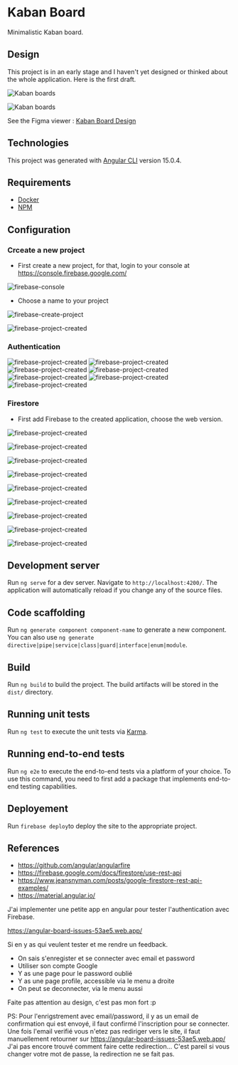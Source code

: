 # Kaban Board

Minimalistic Kaban board.

## Design

This project is in an early stage and I haven't yet designed or thinked about the whole application. Here is the first draft.

![Kaban boards](.readme/Board-view-Kaban-Boards.png)

![Kaban boards](.readme/Board-view-Kaban-Board.png)

See the Figma viewer : [Kaban Board Design](https://www.figma.com/file/Stxq8Mwo3vQn3pOG09MSZ8?embed_host=share&kind=&node-id=0%3A1&t=lBm5dv7LG469OUzt-1&viewer=1)

## Technologies

This project was generated with [Angular CLI](https://github.com/angular/angular-cli) version 15.0.4.

## Requirements

- [Docker]()
- [NPM]()

## Configuration

### Crceate a new project

- First create a new project, for that, login to your console at
<https://console.firebase.google.com/>

![firebase-console](.readme/01-firebase-console.png)

- Choose a name to your project

![firebase-create-project](.readme/02-firebase-create-project.png)

![firebase-project-created](.readme/03-firebase-project-created.png)

### Authentication

![firebase-project-created](.readme/authentication-01-build.png)
![firebase-project-created](.readme/authentication-02-set-up-auth.png)
![firebase-project-created](.readme/authentication-03-choose-auth.png)
![firebase-project-created](.readme/authentication-04-auth-google.png)
![firebase-project-created](.readme/authentication-05-auth-google-added.png)
![firebase-project-created](.readme/authentication-06-email-added.png)
![firebase-project-created](.readme/authentication-07-auth-done.png)

### Firestore

- First add Firebase to the created application, choose the web version.

![firebase-project-created](.readme/04-firebase-add-app.png)

![firebase-project-created](.readme/05-firebase-create-app.png)

![firebase-project-created](.readme/06-firebase-register-app.png)

![firebase-project-created](.readme/07-firebase-choose-product.png)

![firebase-project-created](.readme/08-firebase-product-firestore.png)

![firebase-project-created](.readme/09-A-firebase-firestore-create-database.png)

![firebase-project-created](.readme/09-B-firebase-firestore-create-database-test.png)

![firebase-project-created](.readme/10-firebase-firestore-create-database-location.png)

![firebase-project-created](.readme/11-firebase-firestore-create-database-done.png)

## Development server

Run `ng serve` for a dev server. Navigate to `http://localhost:4200/`.
The application will automatically reload if you change any of the source files.

## Code scaffolding

Run `ng generate component component-name` to generate a new component. You can
also use `ng generate directive|pipe|service|class|guard|interface|enum|module`.

## Build

Run `ng build` to build the project. The build artifacts will be stored in the
`dist/` directory.

## Running unit tests

Run `ng test` to execute the unit tests
via [Karma](https://karma-runner.github.io).

## Running end-to-end tests

Run `ng e2e` to execute the end-to-end tests via a platform of your choice. To
use this command, you need to first add a package that implements end-to-end
testing capabilities.

## Deployement

Run `firebase deploy`to deploy the site to the appropriate project.

## References

- <https://github.com/angular/angularfire>
- <https://firebase.google.com/docs/firestore/use-rest-api>
- <https://www.jeansnyman.com/posts/google-firestore-rest-api-examples/>
- <https://material.angular.io/>

J'ai implementer une petite app en angular pour tester l'authentication avec Firebase.

<https://angular-board-issues-53ae5.web.app/>

Si en y as qui veulent tester et me rendre un feedback.

- On sais s'enregister et se connecter avec email et password
- Utiliser son compte Google
- Y as une page pour le password oublié
- Y as une page profile, accessible via le menu a droite
- On peut se deconnecter, via le menu aussi

Faite pas attention au design, c'est pas mon fort :p

PS: Pour l'enrigstrement avec email/password, il y as un email de confirmation qui est envoyé, il faut confirmé l'inscription pour se connecter.
Une fois l'email verifié vous n'etez pas rediriger vers le site, il faut manuellement retourner sur <https://angular-board-issues-53ae5.web.app/>
J'ai pas encore trouvé comment faire cette redirection... C'est pareil si vous changer votre mot de passe, la redirection ne se fait pas.
